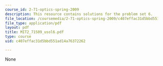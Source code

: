 ```yaml
---
course_id: 2-71-optics-spring-2009
description: This resource contains solutions for the problem set 6.
file_location: /coursemedia/2-71-optics-spring-2009/c407effac31d5bbd551ad14a76372262_MIT2_71S09_usol6.pdf
file_type: application/pdf
layout: pdf
title: MIT2_71S09_usol6.pdf
type: course
uid: c407effac31d5bbd551ad14a76372262

---
```

None